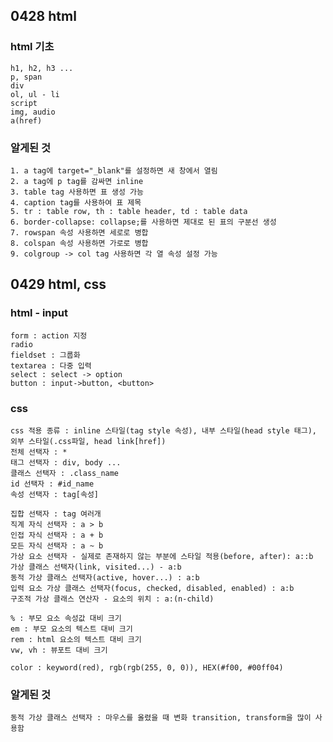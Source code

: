 ## 0428 html

### html 기초

    h1, h2, h3 ...
    p, span
    div
    ol, ul - li
    script
    img, audio
    a(href)

### 알게된 것

    1. a tag에 target="_blank"를 설정하면 새 창에서 열림
    2. a tag에 p tag를 감싸면 inline
    3. table tag 사용하면 표 생성 가능
    4. caption tag를 사용하여 표 제목
    5. tr : table row, th : table header, td : table data
    6. border-collapse: collapse;를 사용하면 제대로 된 표의 구분선 생성
    7. rowspan 속성 사용하면 세로로 병합
    8. colspan 속성 사용하면 가로로 병합
    9. colgroup -> col tag 사용하면 각 열 속성 설정 가능

## 0429 html, css

### html - input

    form : action 지정
    radio
    fieldset : 그룹화
    textarea : 다중 입력
    select : select -> option
    button : input->button, <button>

### css

    css 적용 종류 : inline 스타일(tag style 속성), 내부 스타일(head style 태그), 외부 스타일(.css파일, head link[href])
    전체 선택자 : *
    태그 선택자 : div, body ...
    클래스 선택자 : .class_name
    id 선택자 : #id_name
    속성 선택자 : tag[속성]

    집합 선택자 : tag 여러개
    직계 자식 선택자 : a > b
    인접 자식 선택자 : a + b
    모든 자식 선택자 : a ~ b
    가상 요소 선택자 - 실제로 존재하지 않는 부분에 스타일 적용(before, after): a::b
    가상 클래스 선택자(link, visited...) - a:b
    동적 가상 클래스 선택자(active, hover...) : a:b
    입력 요소 가상 클래스 선택자(focus, checked, disabled, enabled) : a:b
    구조적 가상 클래스 연산자 - 요소의 위치 : a:(n-child)

    % : 부모 요소 속성값 대비 크기
    em : 부모 요소의 텍스트 대비 크기
    rem : html 요소의 텍스트 대비 크기
    vw, vh : 뷰포트 대비 크기

    color : keyword(red), rgb(rgb(255, 0, 0)), HEX(#f00, #00ff04)

### 알게된 것

    동적 가상 클래스 선택자 : 마우스를 올렸을 때 변화 transition, transform을 많이 사용함
